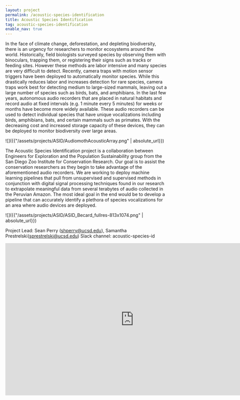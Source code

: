```yaml
---
layout: project
permalink: /acoustic-species-identification
title: Acoustic Species Identification
tag: acoustic-species-identification
enable_nav: true
---
```


In the face of climate change, deforestation, and depleting biodiversity, there is an urgency for researchers to monitor ecosystems around the world. Historically, field biologists surveyed species by observing them with binoculars, trapping them, or registering their signs such as tracks or feeding sites. However these methods are labor intensive and many species are very difficult to detect. Recently, camera traps with motion sensor triggers have been deployed to automatically monitor species. While this drastically reduces labor and increases detection for rare species, camera traps work best for detecting medium to large-sized mammals, leaving out a large number of species such as birds, bats, and amphibians. In the last few years, autonomous audio recorders that are placed in natural habitats and record audio at fixed intervals (e.g. 1 minute every 5 minutes) for weeks or months have become more widely available. These audio recorders can be used to detect individual species that have unique vocalizations including birds, amphibians, bats, and certain mammals such as primates. With the decreasing cost and increased storage capacity of these devices, they can be deployed to monitor biodiversity over large areas.

![]({{"/assets/projects/ASID/AudiomothAcousticArray.png" | absolute_url}})

The Acoustic Species Identification project is a collaboration between Engineers for Exploration and the Population Sustainability group from the San Diego Zoo Institute for Conservation Research. Our goal is to assist the conservation researchers as they begin to take advantage of the aforementioned audio recorders. We are working to deploy machine learning pipelines that pull from unsupervised and supervised methods in conjunction with digital signal processing techniques found in our research to extrapolate meaningful data from several terabytes of audio collected in the Peruvian Amazon. The most ideal goal in the end would be to develop a pipeline that can accurately identify a plethora of species vocalizations for an area where audio devices are deployed.

![]({{"/assets/projects/ASID/ASID_Becard_fullres-813x1074.png" | absolute_url}})

Project Lead: Sean Perry (<a href="mailto:shperry@ucsd.edu">shperry@ucsd.edu</a>), Samantha Prestrelski(<a href="mailto:sprestrelski@ucsd.edu">sprestrelski@ucsd.edu</a>)
Slack channel: acoustic-species-id

[//]: # (got to love markdown files)
<iframe width="800" height="475" src="https://www.youtube.com/embed/QnObobMEaZE" title="Acoustic Species Identification" frameborder="0" allow="accelerometer; autoplay; clipboard-write; encrypted-media; gyroscope; picture-in-picture; web-share" referrerpolicy="strict-origin-when-cross-origin" allowfullscreen></iframe>



